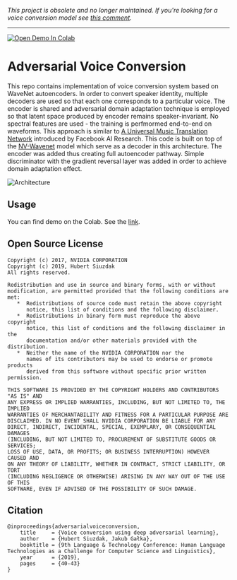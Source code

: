 _This project is obsolete and no longer maintained. If you're looking for a voice conversion model see [this comment](https://github.com/hubertsiuzdak/voice-conversion/issues/4#issuecomment-954865171)._
___
[![Open Demo In Colab](https://colab.research.google.com/assets/colab-badge.svg)](https://colab.research.google.com/github/hubertsiuzdak/voice-conversion/blob/master/demo/Voice_Conversion.ipynb)
# Adversarial Voice Conversion

This repo contains implementation of voice conversion system based on WaveNet autoencoders. 
In order to convert speaker identity, multiple decoders are used so that each one corresponds to a particular voice.
The encoder is shared and adversarial domain adaptation technique is employed so that latent space produced by encoder remains speaker-invariant. 
No spectral features are used - the training is perfmormed end-to-end on waveforms. This approach is similar to [A Universal Music Translation Network](https://research.fb.com/publications/a-universal-music-translation-network/) introduced by Facebook AI Research.
This code is built on top of the [NV-Wavenet](https://github.com/NVIDIA/nv-wavenet) model which serve as a decoder in this architecture. 
The encoder was added thus creating full autoencoder pathway. Simple discriminator with the gradient reversal layer was added in order to achieve domain adaptation effect.

![Architecture](/docs/architecture.png)

## Usage

You can find demo on the Colab. See the [link](https://colab.research.google.com/github/hubertsiuzdak/voice-conversion/blob/master/demo/Voice_Conversion.ipynb). 

## Open Source License

```
Copyright (c) 2017, NVIDIA CORPORATION
Copyright (c) 2019, Hubert Siuzdak
All rights reserved.

Redistribution and use in source and binary forms, with or without
modification, are permitted provided that the following conditions are met:
   *  Redistributions of source code must retain the above copyright
      notice, this list of conditions and the following disclaimer.
   *  Redistributions in binary form must reproduce the above copyright
      notice, this list of conditions and the following disclaimer in the
      documentation and/or other materials provided with the distribution.
   *  Neither the name of the NVIDIA CORPORATION nor the
      names of its contributors may be used to endorse or promote products
      derived from this software without specific prior written permission.

THIS SOFTWARE IS PROVIDED BY THE COPYRIGHT HOLDERS AND CONTRIBUTORS "AS IS" AND
ANY EXPRESS OR IMPLIED WARRANTIES, INCLUDING, BUT NOT LIMITED TO, THE IMPLIED
WARRANTIES OF MERCHANTABILITY AND FITNESS FOR A PARTICULAR PURPOSE ARE
DISCLAIMED. IN NO EVENT SHALL NVIDIA CORPORATION BE LIABLE FOR ANY
DIRECT, INDIRECT, INCIDENTAL, SPECIAL, EXEMPLARY, OR CONSEQUENTIAL DAMAGES
(INCLUDING, BUT NOT LIMITED TO, PROCUREMENT OF SUBSTITUTE GOODS OR SERVICES;
LOSS OF USE, DATA, OR PROFITS; OR BUSINESS INTERRUPTION) HOWEVER CAUSED AND
ON ANY THEORY OF LIABILITY, WHETHER IN CONTRACT, STRICT LIABILITY, OR TORT
(INCLUDING NEGLIGENCE OR OTHERWISE) ARISING IN ANY WAY OUT OF THE USE OF THIS
SOFTWARE, EVEN IF ADVISED OF THE POSSIBILITY OF SUCH DAMAGE.
```
## Citation
```
@inproceedings{adversarialvoiceconversion,
    title     = {Voice conversion using deep adversarial learning},
    author    = {Hubert Siuzdak, Jakub Gałka},
    booktitle = {9th Language & Technology Conference: Human Language Technologies as a Challenge for Computer Science and Linguistics},
    year      = {2019},
    pages     = {40-43}
}
```

